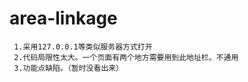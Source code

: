 # area-linkage
     1.采用127.0.0.1等类似服务器方式打开
     2.代码局限性太大。一个页面有两个地方需要用到此地址栏。不通用
     3.功能点缺陷。（暂时没看出来）
     
